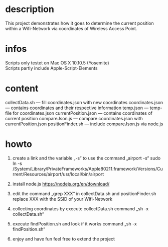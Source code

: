 # description
This project demonstrates how it goes to determine the current  position within a Wifi-Network via coordinates of Wireless Access Point.

# infos

Scripts only testet on Mac OS X 10.10.5 (Yosemite) <br/>
Scripts partly include Apple-Script-Elements

# content

collectData.sh			— fill coordinates.json with new coordinates
coordinates.json		— contains coordinates and their respective information 
temp.json				— temp-file for coordinates.json
currentPosition.json	— contains coordinates of current position
compareJson.js			— compare coordinates.json with currentPosition.json
positionFinder.sh 		— include compareJson.js via node.js

# howto

1. create a link and the variable „-s“ to use the command „airport -s“
sudo ln -s /System/Library/PrivateFrameworks/Apple80211.framework/Versions/Current/Resources/airport/usr/local/bin/airport
2. install node.js
https://nodejs.org/en/download/

3. edit the command „grep XXX“ in collectData.sh and positionFinder.sh
replace XXX with the SSID of your Wifi-Network
4. collecting coordinates by execute collectData.sh
command „sh -x collectData.sh“
5. execute findPosition.sh and look if it works
command „sh -x findPosition.sh“
6. enjoy and have fun
feel free to extend the project
